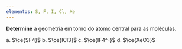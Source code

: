 ```yaml
---
elementos: S, F, I, Cl, Xe
---
```


**Determine** a geometria em torno do átomo central para as moléculas.

a. $\ce{SF4}$
b. $\ce{ICl3}$
c. $\ce{IF4^-}$
d. $\ce{XeO3}$



